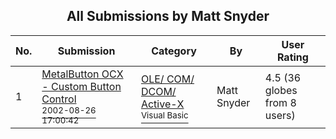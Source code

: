﻿<div align="center">

## All Submissions by Matt Snyder

</div>

No.  | Submission | Category | By   | User Rating
---- | ---------- | -------- | ---- | -----------
1 | [MetalButton OCX \- Custom Button Control<br /><sup>2002-08-26 17:00:42</sup>](https://github.com/Planet-Source-Code/matt-snyder-metalbutton-ocx-custom-button-control__1-38222) | [OLE/ COM/ DCOM/ Active\-X<br /><sup>Visual Basic</sup>](../ByCategory/ole-com-dcom-active-x__1-29.md) | Matt Snyder | 4.5 (36 globes from 8 users)
